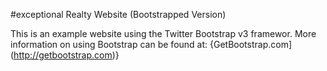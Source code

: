 #exceptional Realty Website (Bootstrapped Version)

This is an example website using the Twitter Bootstrap v3 framewor.
More information on using Bootstrap can be found at:
{GetBootstrap.com] (http://getbootstrap.com)}
